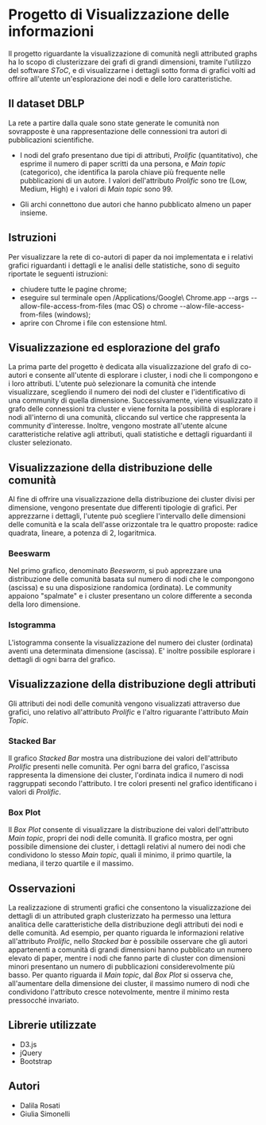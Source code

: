 # Progetto di Visualizzazione delle informazioni 
Il progetto riguardante la visualizzazione di comunità negli attributed graphs ha lo scopo di clusterizzare dei grafi di grandi dimensioni, tramite l'utilizzo del software *SToC*, e di visualizzarne i dettagli sotto forma di grafici volti ad offrire all'utente un'esplorazione dei nodi e delle loro caratteristiche. 

## Il dataset DBLP
La rete a partire dalla quale sono state generate le comunità non sovrapposte è una rappresentazione delle connessioni tra autori di pubblicazioni scientifiche. 

* I nodi del grafo presentano due tipi di attributi, *Prolific* (quantitativo), che esprime il numero di paper scritti da una persona, e *Main topic* (categorico), che identifica la parola chiave più frequente nelle pubblicazioni di un autore. I valori dell'attributo *Prolific* sono tre (Low, Medium, High) e i valori di *Main topic* sono 99.

* Gli archi connettono due autori che hanno pubblicato almeno un paper insieme.

## Istruzioni
Per visualizzare la rete di co-autori di paper da noi implementata e i relativi grafici riguardanti i dettagli e le analisi delle statistiche, sono di seguito riportate le seguenti istruzioni:
* chiudere tutte le pagine chrome;
* eseguire sul terminale open /Applications/Google\ Chrome.app --args --allow-file-access-from-files (mac OS) o chrome --alow-file-access-from-files (windows);
* aprire con Chrome i file con estensione html.

## Visualizzazione ed esplorazione del grafo
La prima parte del progetto è dedicata alla visualizzazione del grafo di co-autori e consente all'utente di esplorare i cluster, i nodi che li compongono e i loro attributi.
L'utente può selezionare la comunità che intende visualizzare, scegliendo il numero dei nodi del cluster e l'identificativo di una community di quella dimensione.
Successivamente, viene visualizzato il grafo delle connessioni tra cluster e viene fornita la possibilità di esplorare i nodi all'interno di una comunità, cliccando sul vertice che rappresenta la community d'interesse. Inoltre, vengono mostrate all'utente alcune caratteristiche relative agli attributi, quali statistiche e dettagli riguardanti il cluster selezionato.

## Visualizzazione della distribuzione delle comunità
Al fine di offrire una visualizzazione della distribuzione dei cluster divisi per dimensione, vengono presentate due differenti tipologie di grafici. 
Per apprezzarne i dettagli, l'utente può scegliere l'intervallo delle dimensioni delle comunità e la scala dell'asse orizzontale tra le quattro proposte: radice quadrata, lineare, a potenza di 2, logaritmica. 

### Beeswarm
Nel primo grafico, denominato *Beesworm*, si può apprezzare una distribuzione delle comunità basata sul numero di nodi che le compongono (ascissa) e su una disposizione randomica (ordinata). Le community appaiono "spalmate" e i cluster presentano un colore differente a seconda della loro dimensione.
 
### Istogramma
L'istogramma consente la visualizzazione del numero dei cluster (ordinata) aventi una determinata dimensione (ascissa).
E' inoltre possibile esplorare i dettagli di ogni barra del grafico.

## Visualizzazione della distribuzione degli attributi
Gli attributi dei nodi delle comunità vengono visualizzati attraverso due grafici, uno relativo all'attributo *Prolific* e l'altro riguarante l'attributo *Main Topic*.

### Stacked Bar
Il grafico *Stacked Bar* mostra una distribuzione dei valori dell'attributo *Prolific* presenti nelle comunità. Per ogni barra del grafico, l'ascissa rappresenta la dimensione dei cluster, l'ordinata indica il numero di nodi raggruppati secondo l'attributo. I tre colori presenti nel grafico identificano i valori di *Prolific*.

### Box Plot
Il *Box Plot* consente di visualizzare la distribuzione dei valori dell'attributo *Main topic*, propri dei nodi delle comunità. Il grafico mostra, per ogni possibile dimensione dei cluster, i dettagli relativi al numero dei nodi che condividono lo stesso *Main topic*, quali il minimo, il primo quartile, la mediana, il terzo quartile e il massimo.

## Osservazioni
La realizzazione di strumenti grafici che consentono la visualizzazione dei dettagli di un attributed graph clusterizzato ha permesso una lettura analitica delle caratteristiche della distribuzione degli attributi dei nodi e delle comunità. 
Ad esempio, per quanto riguarda le informazioni relative all'attributo *Prolific*, nello *Stacked bar* è possibile osservare che gli autori appartenenti a comunità di grandi dimensioni hanno pubblicato un numero elevato di paper, mentre i nodi che fanno parte di cluster con dimensioni minori presentano un numero di pubblicazioni considerevolmente più basso.
Per quanto riguarda il *Main topic*, dal *Box Plot* si osserva che, all'aumentare della dimensione dei cluster, il massimo numero di nodi che condividono l'attributo cresce notevolmente, mentre il minimo resta pressocché invariato.

## Librerie utilizzate
* D3.js
* jQuery
* Bootstrap


## Autori 
* Dalila Rosati
* Giulia Simonelli
